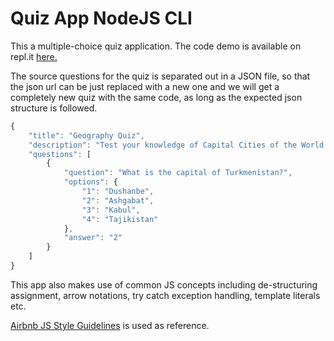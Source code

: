 # Quiz App NodeJS CLI

This a multiple-choice quiz application. The code demo is available on repl.it [here.](https://replit.com/@VineetDubey/QuizAppJSCli?lite=1&outputonly=1)  

The source questions for the quiz is separated out in a JSON file, so that the json url can be just replaced with a new one and we will get a completely new quiz with the same code, as long as the expected json structure is followed.
```javascript
{
    "title": "Geography Quiz",
    "description": "Test your knowledge of Capital Cities of the World!",
    "questions": [
        {
            "question": "What is the capital of Turkmenistan?",
            "options": {
                "1": "Dushanbe",
                "2": "Ashgabat",
                "3": "Kabul",
                "4": "Tajikistan"
            },
            "answer": "2"
        }
    ]
}
```

This app also makes use of common JS concepts including de-structuring assignment, arrow notations, try catch exception handling, template literals etc.  

[Airbnb JS Style Guidelines](https://airbnb.io/javascript/#table-of-contents) is used as reference.
